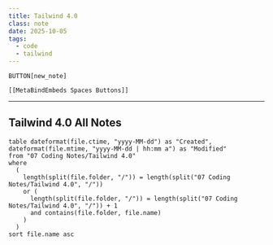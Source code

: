 ```yaml
---
title: Tailwind 4.0
class: note
date: 2025-10-05
tags:
  - code
  - tailwind
---
```


`BUTTON[new_note]` 

```meta-bind-embed
[[MetaBindEmbeds Spaces Buttons]]
```

---

## Tailwind 4.0 All Notes

```dataview
table dateformat(file.ctime, "yyyy-MM-dd") as "Created", dateformat(file.mtime, "yyyy-MM-dd | hh:mm a") as "Modified"
from "07 Coding Notes/Tailwind 4.0"
where
  (
    length(split(file.folder, "/")) = length(split("07 Coding Notes/Tailwind 4.0", "/"))
    or (
      length(split(file.folder, "/")) = length(split("07 Coding Notes/Tailwind 4.0", "/")) + 1
      and contains(file.folder, file.name)
    )
  )
sort file.name asc
```